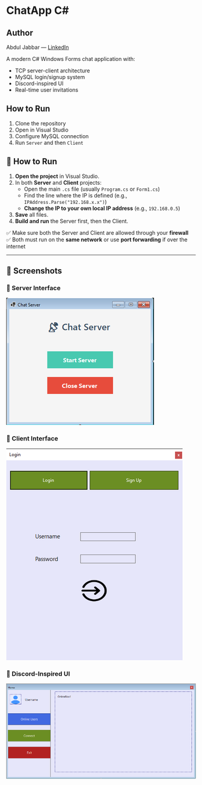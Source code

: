 # ChatApp C#

## Author
Abdul Jabbar — [LinkedIn](https://www.linkedin.com/in/abdul-jabbar-52b75631b/)


A modern C# Windows Forms chat application with:
- TCP server-client architecture
- MySQL login/signup system
- Discord-inspired UI
- Real-time user invitations

## How to Run
1. Clone the repository
2. Open in Visual Studio
3. Configure MySQL connection
4. Run `Server` and then `Client`

## 🧪 How to Run

1. **Open the project** in Visual Studio.
2. In both **Server** and **Client** projects:
   - Open the main `.cs` file (usually `Program.cs` or `Form1.cs`)
   - Find the line where the IP is defined (e.g., `IPAddress.Parse("192.168.x.x")`)
   - **Change the IP to your own local IP address** (e.g., `192.168.0.5`)
3. **Save** all files.
4. **Build and run** the Server first, then the Client.

✅ Make sure both the Server and Client are allowed through your **firewall**  
✅ Both must run on the **same network** or use **port forwarding** if over the internet

---

## 📸 Screenshots

### 🔌 Server Interface
![Server Screenshot](images/server.png)

### 👥 Client Interface
![Client Screenshot](images/client.png)

### 🎨 Discord-Inspired UI
![UI Screenshot](images/ui.png)





